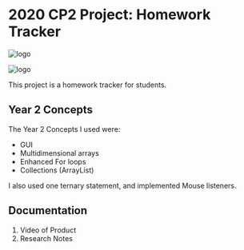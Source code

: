 # 2020 CP2 Project: Homework Tracker

![logo](https://github.com/aaWang27/Planner2020/blob/main/Homework%20Tracker%20Flowchart.png?raw=true)

![logo](https://github.com/aaWang27/Planner2020/blob/main/Homework%20Tracker%20Class%20Diagram.png)

This project is a homework tracker for students.

## Year 2 Concepts
The Year 2 Concepts I used were:
* GUI
* Multidimensional arrays
* Enhanced For loops
* Collections (ArrayList)

I also used one ternary statement, and implemented Mouse listeners.

## Documentation

1. Video of Product
2. Research Notes
